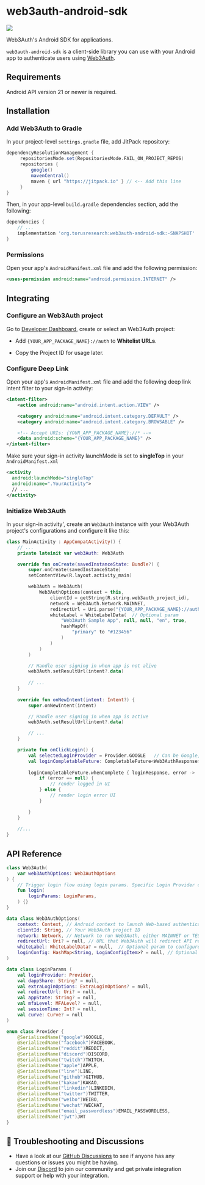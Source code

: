 # web3auth-android-sdk

[![](https://jitpack.io/v/org.torusresearch/web3auth-android-sdk.svg)](https://jitpack.io/#org.torusresearch/web3auth-android-sdk)

Web3Auth's Android SDK for applications.

`web3auth-android-sdk` is a client-side library you can use with your Android app to authenticate users using [Web3Auth](https://web3auth.io/).

## Requirements

Android API version 21 or newer is required.

## Installation

### Add Web3Auth to Gradle

In your project-level `settings.gradle` file, add JitPack repository:

```groovy
dependencyResolutionManagement {
     repositoriesMode.set(RepositoriesMode.FAIL_ON_PROJECT_REPOS)
     repositories {
         google()
         mavenCentral()
         maven { url "https://jitpack.io" } // <-- Add this line
     }
}
```

Then, in your app-level `build.gradle` dependencies section, add the following:

```groovy
dependencies {
    // ...
    implementation 'org.torusresearch:web3auth-android-sdk:-SNAPSHOT'
}
```

### Permissions

Open your app's `AndroidManifest.xml` file and add the following permission:

```xml
<uses-permission android:name="android.permission.INTERNET" />
```

## Integrating

### Configure an Web3Auth project

Go to [Developer Dashboard](https://dashboard.web3auth.io/), create or select an Web3Auth project:

- Add `{YOUR_APP_PACKAGE_NAME}://auth` to **Whitelist URLs**.

- Copy the Project ID for usage later.

### Configure Deep Link 

Open your app's `AndroidManifest.xml` file and add the following deep link intent filter to your sign-in activity:

```xml
<intent-filter>
    <action android:name="android.intent.action.VIEW" />

    <category android:name="android.intent.category.DEFAULT" />
    <category android:name="android.intent.category.BROWSABLE" />

    <!-- Accept URIs: {YOUR_APP_PACKAGE_NAME}://* -->
    <data android:scheme="{YOUR_APP_PACKAGE_NAME}" />
</intent-filter>
```

Make sure your sign-in activity launchMode is set to **singleTop** in your `AndroidManifest.xml`

```xml
<activity
  android:launchMode="singleTop"
  android:name=".YourActivity">
  // ...
</activity>
```

### Initialize Web3Auth

In your sign-in activity', create an `Web3Auth` instance with your Web3Auth project's configurations and 
configure it like this:

```kotlin
class MainActivity : AppCompatActivity() {
    // ...
    private lateinit var web3Auth: Web3Auth

    override fun onCreate(savedInstanceState: Bundle?) {
        super.onCreate(savedInstanceState)
        setContentView(R.layout.activity_main)

        web3Auth = Web3Auth(
            Web3AuthOptions(context = this,
                clientId = getString(R.string.web3auth_project_id),
                network = Web3Auth.Network.MAINNET,
                redirectUrl = Uri.parse("{YOUR_APP_PACKAGE_NAME}://auth"),
                whiteLabel = WhiteLabelData(  // Optional param
                    "Web3Auth Sample App", null, null, "en", true,
                    hashMapOf(
                        "primary" to "#123456"
                    )
                )
            )
        )

        // Handle user signing in when app is not alive
        web3Auth.setResultUrl(intent?.data)
        
        // ...
    }
    
    override fun onNewIntent(intent: Intent?) {
        super.onNewIntent(intent)

        // Handle user signing in when app is active
        web3Auth.setResultUrl(intent?.data)

        // ...
    }

    private fun onClickLogin() {
        val selectedLoginProvider = Provider.GOOGLE   // Can be Google, Facebook, Twitch etc
        val loginCompletableFuture: CompletableFuture<Web3AuthResponse> = web3Auth.login(LoginParams(selectedLoginProvider))
        
        loginCompletableFuture.whenComplete { loginResponse, error ->
            if (error == null) {
                // render logged in UI
            } else {
                // render login error UI
            }

        }
    }
    
    //...
}
```

## API Reference

```kotlin
class Web3Auth(
    var web3AuthOptions: Web3AuthOptions
) {    
    // Trigger login flow using login params. Specific Login Provider can be set through Login Params
    fun login(
        loginParams: LoginParams,
    ) {}
} 

data class Web3AuthOptions(
    context: Context, // Android context to launch Web-based authentication, usually is the current activity
    clientId: String, // Your Web3Auth project ID
    network: Network, // Network to run Web3Auth, either MAINNET or TESTNET
    redirectUrl: Uri? = null, // URL that Web3Auth will redirect API responses
    whiteLabel: WhiteLabelData? = null,  // Optional param to configure look and feel of web3uth login page
    loginConfig: HashMap<String, LoginConfigItem>? = null, // Optional
)

data class LoginParams (
    val loginProvider: Provider,
    val dappShare: String? = null,
    val extraLoginOptions: ExtraLoginOptions? = null,
    val redirectUrl: Uri? = null,
    val appState: String? = null,
    val mfaLevel: MFALevel? = null,
    val sessionTime: Int? = null,
    val curve: Curve? = null
)

enum class Provider {
    @SerializedName("google")GOOGLE,
    @SerializedName("facebook")FACEBOOK,
    @SerializedName("reddit")REDDIT,
    @SerializedName("discord")DISCORD,
    @SerializedName("twitch")TWITCH,
    @SerializedName("apple")APPLE,
    @SerializedName("line")LINE,
    @SerializedName("github")GITHUB,
    @SerializedName("kakao")KAKAO,
    @SerializedName("linkedin")LINKEDIN,
    @SerializedName("twitter")TWITTER,
    @SerializedName("weibo")WEIBO,
    @SerializedName("wechat")WECHAT,
    @SerializedName("email_passwordless")EMAIL_PASSWORDLESS,
    @SerializedName("jwt")JWT
}

```

## 💬 Troubleshooting and Discussions

- Have a look at our [GitHub Discussions](https://github.com/Web3Auth/Web3Auth/discussions?discussions_q=sort%3Atop) to see if anyone has any questions or issues you might be having.
- Join our [Discord](https://discord.gg/web3auth) to join our community and get private integration support or help with your integration.
